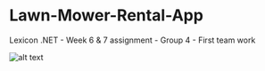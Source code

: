 # Lawn-Mower-Rental-App
Lexicon .NET - Week 6 & 7 assignment - Group 4 - First team work

![alt text](https://github.com/Lexicon-Group-4/Lawn-Mower-Rental-App/blob/21b2e18252bef2299cf542d8f2d14dd2235b8bba/Captura%20de%20pantalla%202023-10-20%20090929.png)

